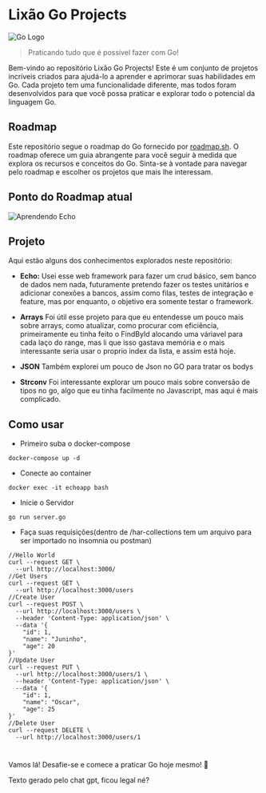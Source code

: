 # Lixão Go Projects

![Go Logo](https://upload.wikimedia.org/wikipedia/commons/thumb/0/05/Go_Logo_Blue.svg/1920px-Go_Logo_Blue.svg.png)

> Praticando tudo que é possível fazer com Go!

Bem-vindo ao repositório Lixão Go Projects! Este é um conjunto de projetos incríveis criados para ajudá-lo a aprender e aprimorar suas habilidades em Go. Cada projeto tem uma funcionalidade diferente, mas todos foram desenvolvidos para que você possa praticar e explorar todo o potencial da linguagem Go.



## Roadmap

Este repositório segue o roadmap do Go fornecido por [roadmap.sh](https://roadmap.sh/golang). O roadmap oferece um guia abrangente para você seguir à medida que explora os recursos e conceitos do Go. Sinta-se à vontade para navegar pelo roadmap e escolher os projetos que mais lhe interessam.

## Ponto do Roadmap atual
![Aprendendo Echo](https://i.imgur.com/kFwwOHm.png)
## Projeto

Aqui estão alguns dos conhecimentos explorados neste repositório:

- **Echo:** Usei esse web framework para fazer um crud básico, sem banco de dados nem nada, futuramente pretendo fazer os testes unitários e adicionar conexões a bancos, assim como filas, testes de integração e feature, mas por enquanto, o objetivo era somente testar o framework.

- **Arrays** Foi útil esse projeto para que eu entendesse um pouco mais sobre arrays, como atualizar, como procurar com eficiência, primeiramente eu tinha feito o FindById alocando uma váriavel para cada laço do range, mas li que isso gastava memória e o mais interessante seria usar o proprio index da lista, e assim está hoje.

- **JSON** Também explorei um pouco de Json no GO para tratar os bodys 

- **Strconv** Foi interessante explorar um pouco mais sobre conversão de tipos no go, algo que eu tinha facilmente no Javascript, mas aqui é mais complicado.

## Como usar

- Primeiro suba o docker-compose
```
docker-compose up -d
```
- Conecte ao container
```
docker exec -it echoapp bash
```
- Inicie o Servidor
```
go run server.go
```
- Faça suas requisições(dentro de /har-collections tem um arquivo para ser importado no insomnia ou postman)
```curl
//Hello World
curl --request GET \
  --url http://localhost:3000/
//Get Users
curl --request GET \
  --url http://localhost:3000/users
//Create User
curl --request POST \
  --url http://localhost:3000/users \
  --header 'Content-Type: application/json' \
  --data '{
	"id": 1,
	"name": "Juninho",
	"age": 20
}'
//Update User
curl --request PUT \
  --url http://localhost:3000/users/1 \
  --header 'Content-Type: application/json' \
  --data '{
	"id": 1,
	"name": "Oscar",
	"age": 25
}'
//Delete User
curl --request DELETE \
  --url http://localhost:3000/users/1
```
#

Vamos lá! Desafie-se e comece a praticar Go hoje mesmo! 🚀

Texto gerado pelo chat gpt, ficou legal né?
